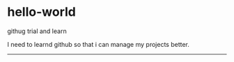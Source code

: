 # hello-world
githug trial and learn

I need to learnd github so that i can manage my projects better.

*****************************************************************
